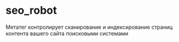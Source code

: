# seo_robot
 Метатег контролирует сканирование и индексирование страниц контента вашего сайта поисковыми системами
